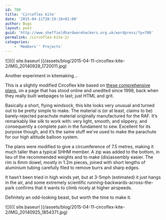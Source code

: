 ```yaml
---
id: 780
title: 'Circoflex kite'
date: '2015-04-11T20:19:16+01:00'
author: Bugs
layout: post
guid: 'http://www.sheffieldhardwarehackers.org.uk/wordpress/?p=780'
permalink: /circoflex-kite-2/
categories:
    - 'Members'' Projects'
---
```


![]({{ site.baseurl }}/assets/blog/2015-04-11-circoflex-kite-2/IMG_20140928_1720011.jpg)

Another experiment in kitemaking…

This is a slightly modified Circoflex kite based on [these comprehensive plans](http://www.kiteplans.org/planos/circoflex3/original.html), on a page that has stood online and unedited since 1998, back when they really built webpages to last; just HTML and grit.

Basically a short, flying windsock, this kite looks very unusual and turned out to be pretty simple to make. The material is (or at least, claims to be) barely-rejected parachute material originally manufactured for the RAF. It’s remarkably like silk to work with: very light, smooth, and slippery, and consequently a complete pain in the fundament to sew. Excellent for its purpose though, and it’s the same stuff we’ve used to make the parachute for our high altitude balloon system.

The plans were modified to give a circumference of 7.5 metres, making it much taller than a typical SHHM member. A zip was added to the bottom, in lieu of the recommended weights and to make (dis)assembly easier. The rim is 6mm dowel, mostly in 1.2m pieces, joined with short lengths of aluminium tubing carefully filed to remove burrs and sharp edges.

It hasn’t been tried in high winds yet, but at 3-5mph (estimated) it just hangs in the air, and some extremely scientific running-backwards-across-the-park confirms that it wants to climb nicely at higher airspeeds.

Definitely an odd-looking beast, but worth the time to make it.

![]({{ site.baseurl }}/assets/blog/2015-04-11-circoflex-kite-2/IMG_20140925_1854371.jpg)
<!--- path/to this posts images is ![]({{ site.baseurl }}/assets/blog/2015-04-11-circoflex-kite-2/ --->